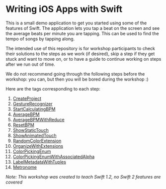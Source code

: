 # Writing iOS Apps with Swift

This is a small demo application to get you started using some of the features of Swift. The application lets you tap a beat on the screen and see the average beats per minute you are tapping. This can be used to find the tempo of songs by tapping along.

The intended use of this repository is for workshop participants to check their solutions to the steps as we work (if desired), skip a step if they get stuck and want to move on, or to have a guide to continue working on steps after we run out of time.

We do not recommend going through the following steps before the workshop: you can, but then you will be bored during the workshop :)

Here are the tags corresponding to each step:

1. [CreateProject](https://github.com/Boltmade/SwiftWorkshopBPM/tree/1_CreateProject)
1. [GestureRecognizer](https://github.com/Boltmade/SwiftWorkshopBPM/tree/2_GestureRecognizer)
1. [StartCalculatingBPM](https://github.com/Boltmade/SwiftWorkshopBPM/tree/3_StartCalculatingBPM)
1. [AverageBPM](https://github.com/Boltmade/SwiftWorkshopBPM/tree/4_AverageBPM)
1. [AverageBPMWithReduce](https://github.com/Boltmade/SwiftWorkshopBPM/tree/5_AverageBPMWithReduce)
1. [ResetBPM](https://github.com/Boltmade/SwiftWorkshopBPM/tree/6_ResetBPM)
1. [ShowStaticTouch](https://github.com/Boltmade/SwiftWorkshopBPM/tree/7_ShowStaticTouch)
1. [ShowAnimatedTouch](https://github.com/Boltmade/SwiftWorkshopBPM/tree/8_ShowAnimatedTouch)
1. [RandomColorExtension](https://github.com/Boltmade/SwiftWorkshopBPM/tree/9_RandomColorExtension)
1. [OrganizeWithExtensions](https://github.com/Boltmade/SwiftWorkshopBPM/tree/10_OrganizeWithExtensions)
1. [ColorPickingEnum](https://github.com/Boltmade/SwiftWorkshopBPM/tree/11_ColorPickingEnum)
1. [ColorPickingEnumWithAssociatedAlpha](https://github.com/Boltmade/SwiftWorkshopBPM/tree/12_ColorPickingEnumWithAssociatedAlpha)
1. [LabelMetadataWithTuples](https://github.com/Boltmade/SwiftWorkshopBPM/tree/13_LabelMetadataWithTuples)
1. [Metronome](https://github.com/Boltmade/SwiftWorkshopBPM/tree/Metronome)

 
*Note: This workshop was created to teach Swift 1.2, no Swift 2 features are covered*
